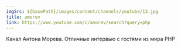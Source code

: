```yaml
---
imgSrc: ${basePath}/images/content/channels/youtube/13.jpg
title: amorev
link: https://www.youtube.com/c/amorev/search?query=php
---
```


Канал Антона Морева. Отличные интервью с гостями из мира PHP
